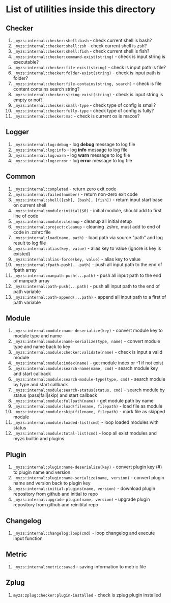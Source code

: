 # List of utilities inside this directory

## Checker

1. `_myzs:internal:checker:shell:bash` - check current shell is bash?
2. `_myzs:internal:checker:shell:zsh` - check current shell is zsh?
3. `_myzs:internal:checker:shell:fish` - check current shell is fish?
4. `_myzs:internal:checker:command-exist(string)` - check is input string is executable?
5. `_myzs:internal:checker:file-exist(string)` - check is input path is file?
6. `_myzs:internal:checker:folder-exist(string)` - check is input path is folder?
7. `_myzs:internal:checker:file-contains(string, search)` - check is file content contains search string?
8. `_myzs:internal:checker:string-exist(string)` - check is input string is empty or not?
9. `_myzs:internal:checker:small-type` - check type of config is small?
10. `_myzs:internal:checker:fully-type` - check type of config is fully?
11. `_myzs:internal:checker:mac` - check is current os is macos?

## Logger

1. `_myzs:internal:log:debug` - log **debug** message to log file
2. `_myzs:internal:log:info` - log **info** message to log file
3. `_myzs:internal:log:warn` - log **warn** message to log file
4. `_myzs:internal:log:error` - log **error** message to log file

## Common

1. `_myzs:internal:completed` - return zero exit code
2. `_myzs:internal:failed(number)` - return non-zero exit code
3. `_myzs:internal:shell([zsh], [bash], [fish])` - return input start base on current shell
4. `_myzs:internal:module:initial($0)` - initial module, should add to first line of code
5. `_myzs:internal:module:cleanup` - cleanup all initial setup
6. `_myzs:internal:project:cleanup` - cleaning .zshrc, must add to end of code in .zshrc file
7. `_myzs:internal:load(name, path)` - load path via source "path" and log result to log file
8. `_myzs:internal:alias(key, value)` - alias key to value (ignore is key is existed)
9. `_myzs:internal:alias-force(key, value)` - alias key to value
10. `_myzs:internal:fpath-push(...path)` - push all input path to the end of fpath array
11. `_myzs:internal:manpath-push(...path)` - push all input path to the end of manpath array
12. `_myzs:internal:path-push(...path)` - push all input path to the end of path variable
13. `_myzs:internal:path-append(...path)` - append all input path to a first of path variable

## Module

1. `_myzs:internal:module:name-deserialize(key)` - convert module key to module type and name
2. `_myzs:internal:module:name-serialize(type, name)` - convert module type and name back to key 
3. `_myzs:internal:module:checker:validate(name)` - check is input a valid module
4. `_myzs:internal:module:index(name)` - get module index or -1 if not exist
5. `_myzs:internal:module:search-name(name, cmd)` - search module key and start callback
6. `_myzs:internal:module:search-module-type(type, cmd)` - search module by type and start callback
7. `_myzs:internal:module:search-status(status, cmd)` - search module by status (pass|fail|skip) and start callback
8. `_myzs:internal:module:fullpath(name)` - get module path by name
9. `_myzs:internal:module:load(filename, filepath)` - load file as module
10. `_myzs:internal:module:skip(filename, filepath)` - mark file as skipped module
11. `_myzs:internal:module:loaded-list(cmd)` - loop loaded modules with status
12. `_myzs:internal:module:total-list(cmd)` - loop all exist modules and myzs builtin and plugins

## Plugin

1. `_myzs:internal:plugin:name-deserialize(key)` - convert plugin key (<repo>#<version>) to plugin name and version
2. `_myzs:internal:plugin:name-serialize(name, version)` - convert plugin name and version back to plugin key
3. `_myzs:internal:initial-plugins(name, version)` - download plugin repository from github and initial to repo
4. `_myzs:internal:upgrade-plugin(name, version)` - upgrade plugin repository from github and reinitital repo

## Changelog

1. `_myzs:internal:changelog:loop(cmd)` - loop changelog and execute input function

## Metric

1. `_myzs:internal:metric:saved` - saving information to metric file

## Zplug

1. `myzs:zplug:checker:plugin-installed` - check is zplug plugin installed
